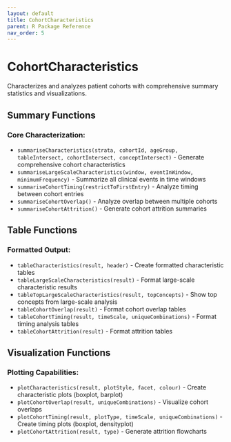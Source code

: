 ```yaml
---
layout: default
title: CohortCharacteristics
parent: R Package Reference
nav_order: 5
---
```


# CohortCharacteristics

Characterizes and analyzes patient cohorts with comprehensive summary statistics and visualizations.

## Summary Functions

### Core Characterization:

- `summariseCharacteristics(strata, cohortId, ageGroup, tableIntersect, cohortIntersect, conceptIntersect)` - Generate comprehensive cohort characteristics
- `summariseLargeScaleCharacteristics(window, eventInWindow, minimumFrequency)` - Summarize all clinical events in time windows
- `summariseCohortTiming(restrictToFirstEntry)` - Analyze timing between cohort entries
- `summariseCohortOverlap()` - Analyze overlap between multiple cohorts
- `summariseCohortAttrition()` - Generate cohort attrition summaries

## Table Functions

### Formatted Output:

- `tableCharacteristics(result, header)` - Create formatted characteristic tables
- `tableLargeScaleCharacteristics(result)` - Format large-scale characteristic results
- `tableTopLargeScaleCharacteristics(result, topConcepts)` - Show top concepts from large-scale analysis
- `tableCohortOverlap(result)` - Format cohort overlap tables
- `tableCohortTiming(result, timeScale, uniqueCombinations)` - Format timing analysis tables
- `tableCohortAttrition(result)` - Format attrition tables

## Visualization Functions

### Plotting Capabilities:

- `plotCharacteristics(result, plotStyle, facet, colour)` - Create characteristic plots (boxplot, barplot)
- `plotCohortOverlap(result, uniqueCombinations)` - Visualize cohort overlaps
- `plotCohortTiming(result, plotType, timeScale, uniqueCombinations)` - Create timing plots (boxplot, densityplot)
- `plotCohortAttrition(result, type)` - Generate attrition flowcharts
